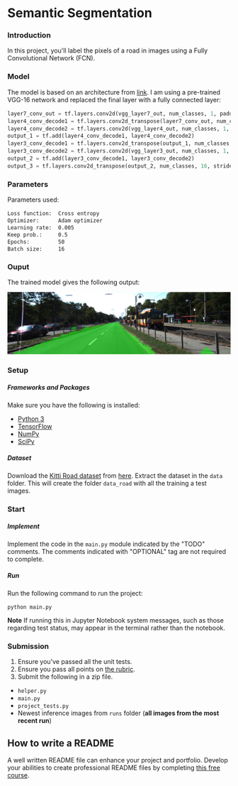 # Semantic Segmentation

### Introduction
In this project, you'll label the pixels of a road in images using a Fully Convolutional Network (FCN).


### Model

The model is based on an architecture from [link](https://people.eecs.berkeley.edu/%7Ejonlong/long_shelhamer_fcn.pdf).
I am using a pre-trained VGG-16 network and replaced the final layer with a fully connected layer:

```python
layer7_conv_out = tf.layers.conv2d(vgg_layer7_out, num_classes, 1, padding = 'same' )
layer4_conv_decode1 = tf.layers.conv2d_transpose(layer7_conv_out, num_classes, 4, strides = (2, 2), padding = 'same' )
layer4_conv_decode2 = tf.layers.conv2d(vgg_layer4_out, num_classes, 1, padding='same' )
output_1 = tf.add(layer4_conv_decode1, layer4_conv_decode2)
layer3_conv_decode1 = tf.layers.conv2d_transpose(output_1, num_classes, 4, strides = (2, 2), padding='same' )
layer3_conv_decode2 = tf.layers.conv2d(vgg_layer3_out, num_classes, 1, padding='same' )
output_2 = tf.add(layer3_conv_decode1, layer3_conv_decode2)
output_3 = tf.layers.conv2d_transpose(output_2, num_classes, 16, strides=(8, 8), padding='same' )
```

### Parameters

Parameters used:

    Loss function:  Cross entropy
    Optimizer:      Adam optimizer
    Learning rate:  0.005
    Keep prob.:     0.5
    Epochs:         50
    Batch size:     16

### Ouput

The trained model gives the following output:

![Semantic Segmentation](./img/result.png)


### Setup
##### Frameworks and Packages
Make sure you have the following is installed:
 - [Python 3](https://www.python.org/)
 - [TensorFlow](https://www.tensorflow.org/)
 - [NumPy](http://www.numpy.org/)
 - [SciPy](https://www.scipy.org/)
##### Dataset
Download the [Kitti Road dataset](http://www.cvlibs.net/datasets/kitti/eval_road.php) from [here](http://www.cvlibs.net/download.php?file=data_road.zip).  Extract the dataset in the `data` folder.  This will create the folder `data_road` with all the training a test images.

### Start
##### Implement
Implement the code in the `main.py` module indicated by the "TODO" comments.
The comments indicated with "OPTIONAL" tag are not required to complete.
##### Run
Run the following command to run the project:
```
python main.py
```
**Note** If running this in Jupyter Notebook system messages, such as those regarding test status, may appear in the terminal rather than the notebook.

### Submission
1. Ensure you've passed all the unit tests.
2. Ensure you pass all points on [the rubric](https://review.udacity.com/#!/rubrics/989/view).
3. Submit the following in a zip file.
 - `helper.py`
 - `main.py`
 - `project_tests.py`
 - Newest inference images from `runs` folder  (**all images from the most recent run**)
 
 ## How to write a README
A well written README file can enhance your project and portfolio.  Develop your abilities to create professional README files by completing [this free course](https://www.udacity.com/course/writing-readmes--ud777).
